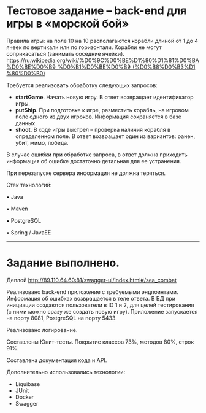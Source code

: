 # Тестовое задание – back-end для игры в «морской бой»
Правила игры: на поле 10 на 10 располагаются корабли длиной от 1 до 4 ячеек по вертикали или по горизонтали. Корабли не могут соприкасаться (занимать соседние ячейки).
https://ru.wikipedia.org/wiki/%D0%9C%D0%BE%D1%80%D1%81%D0%BA%D0%BE%D0%B9_%D0%B1%D0%BE%D0%B9_(%D0%B8%D0%B3%D1%80%D0%B0)

Требуется реализовать обработку следующих запросов:
* **startGame**. Начать новую игру. В ответ возвращает идентификатор игры.
* **putShip**. При подготовке к игре, разместить корабль, на игровом поле одного из двух игроков. Информация сохраняется в базе данных.
* **shoot**. В ходе игры выстрел – проверка наличия корабля в определенном поле. В ответ возвращает один из вариантов: ранен, убит, мимо, победа.

В случае ошибки при обработке запроса, в ответ должна приходить информация об ошибке достаточно детальная для ее устранения.

При перезапуске сервера информация не должна теряться.

Стек технологий:

• Java

• Maven

• PostgreSQL

• Spring / JavaEE

---

# Задание выполнено.
Деплой http://89.110.64.60:81/swagger-ui/index.html#/sea_combat

Реализовано back-end приложение с требуемыми эндпоинтами. Информация об ошибках возвращается в теле ответа.
В БД при инициации создаются пользователи в ID 1 и 2, для целей тестирования (с ними можно сразу же создать новую игру).
Приложение запускается на порту 8081, PostgreSQL на порту 5433.

Реализовано логирование.

Составлены Юнит-тесты. Покрытие классов 73%, методов 80%, строк 91%.

Составлена документация кода и API.

Дополнительно использовались технологии:

* Liquibase
* JUnit
* Docker
* Swagger

